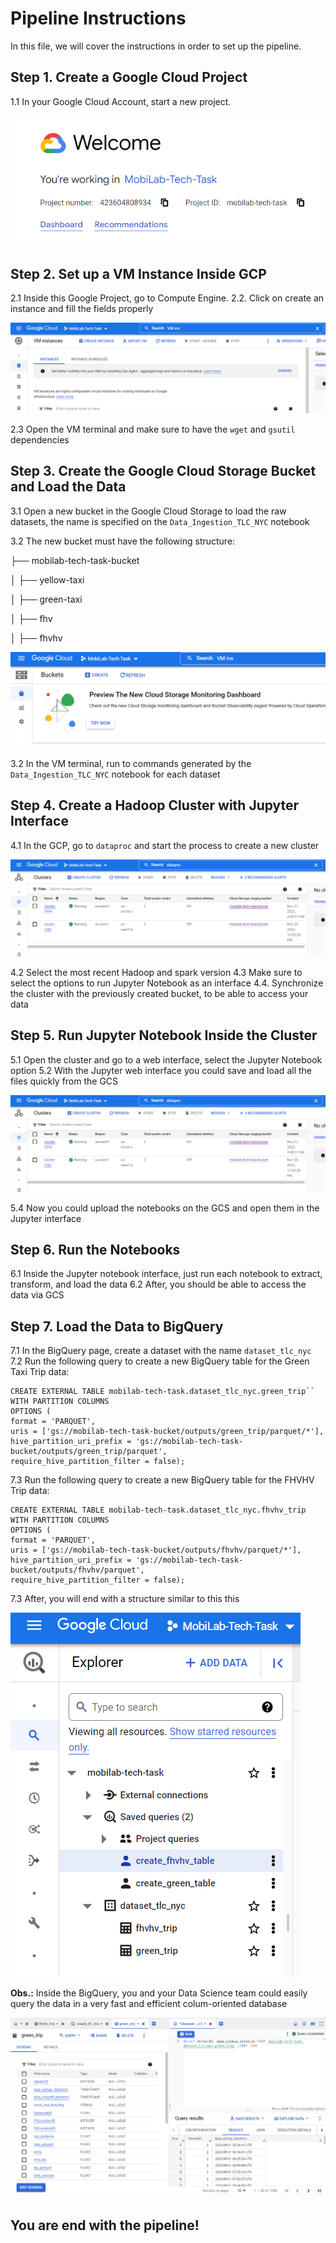 # Pipeline Instructions

In this file, we will cover the instructions in order to set up the pipeline.

## Step 1. Create a Google Cloud Project

1.1 In your Google Cloud Account, start a new project.

![1](./images/project.PNG "Google Cloud Project")

## Step 2. Set up a VM Instance Inside GCP

2.1 Inside this Google Project, go to Compute Engine.
2.2. Click on create an instance and fill the fields properly

![2](./images/VmInstance.PNG "VM Instance")

2.3 Open the VM terminal and make sure to have the `wget` and `gsutil` dependencies

## Step 3. Create the Google Cloud Storage Bucket and Load the Data

3.1 Open a new bucket in the Google Cloud Storage to load the raw datasets, the name is specified on the `Data_Ingestion_TLC_NYC` notebook

3.2 The new bucket must have the following structure:

├── mobilab-tech-task-bucket

│   ├── yellow-taxi

│   ├── green-taxi

│   ├── fhv

│   ├── fhvhv


![3](./images/bucket.PNG "Bucket")

3.2 In the VM terminal, run to commands generated by the `Data_Ingestion_TLC_NYC` notebook for each dataset

## Step 4. Create a Hadoop Cluster with Jupyter Interface

4.1 In the GCP, go to `dataproc` and start the process to create a new cluster

![4](./images/proc.PNG "proc")

4.2 Select the most recent Hadoop and spark version
4.3 Make sure to select the options to run Jupyter Notebook as an interface
4.4. Synchronize the cluster with the previously created bucket, to be able to access your data

## Step 5. Run Jupyter Notebook Inside the Cluster

5.1 Open the cluster and go to a web interface, select the Jupyter Notebook option
5.2 With the Jupyter web interface you could save and load all the files quickly from the GCS

![5](./images/proc.PNG "jupyter")

5.4 Now you could upload the notebooks on the GCS and open them in the Jupyter interface

## Step 6. Run the Notebooks

6.1 Inside the Jupyter notebook interface, just run each notebook to extract, transform, and load the data
6.2 After, you should be able to access the data via GCS

## Step 7. Load the Data to BigQuery

7.1 In the BigQuery page, create a dataset with the name `dataset_tlc_nyc`
7.2 Run the following query to create a new BigQuery table for the Green Taxi Trip data:

~~~~
CREATE EXTERNAL TABLE mobilab-tech-task.dataset_tlc_nyc.green_trip``
WITH PARTITION COLUMNS
OPTIONS (
format = 'PARQUET',
uris = ['gs://mobilab-tech-task-bucket/outputs/green_trip/parquet/*'],
hive_partition_uri_prefix = 'gs://mobilab-tech-task-bucket/outputs/green_trip/parquet',
require_hive_partition_filter = false);
~~~~

7.3 Run the following query to create a new BigQuery table for the FHVHV Trip data:

~~~~
CREATE EXTERNAL TABLE mobilab-tech-task.dataset_tlc_nyc.fhvhv_trip
WITH PARTITION COLUMNS
OPTIONS (
format = 'PARQUET',
uris = ['gs://mobilab-tech-task-bucket/outputs/fhvhv/parquet/*'],
hive_partition_uri_prefix = 'gs://mobilab-tech-task-bucket/outputs/fhvhv/parquet',
require_hive_partition_filter = false);
~~~~

7.3 After, you will end with a structure similar to this this

![6](./images/bigquery.PNG "bigquery")

**Obs.:** Inside the BigQuery, you and your Data Science team could easily query the data in a very fast and efficient colum-oriented database

![7](./images/exampleBigQuery.PNG "bigquery example")

## You are end with the pipeline!





